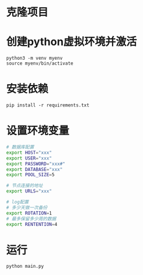 
# 克隆项目

# 创建python虚拟环境并激活
```angular2html
python3 -m venv myenv
source myenv/bin/activate
```
# 安装依赖
```angular2html
pip install -r requirements.txt
```

# 设置环境变量
```bash
# 数据库配置
export HOST="xxx"
export USER="xxx"
export PASSWORD="xxx#"
export DATABASE="xxx"
export POOL_SIZE=5

# 节点连接的地址
export URLS="xxx"

# log配置
# 多少天做一次备份
export ROTATION=1
# 最多保留多少周的数据
export RENTENTION=4
```
# 运行
```angular2html
python main.py
```
